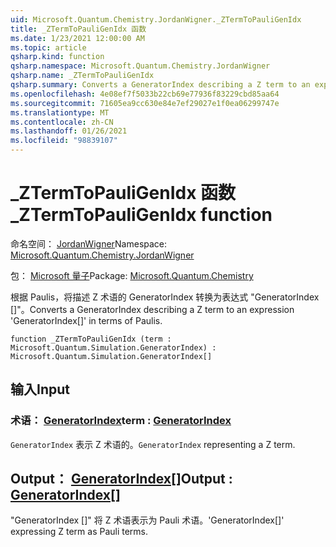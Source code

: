 ```yaml
---
uid: Microsoft.Quantum.Chemistry.JordanWigner._ZTermToPauliGenIdx
title: _ZTermToPauliGenIdx 函数
ms.date: 1/23/2021 12:00:00 AM
ms.topic: article
qsharp.kind: function
qsharp.namespace: Microsoft.Quantum.Chemistry.JordanWigner
qsharp.name: _ZTermToPauliGenIdx
qsharp.summary: Converts a GeneratorIndex describing a Z term to an expression 'GeneratorIndex[]' in terms of Paulis.
ms.openlocfilehash: 4e08ef7f5033b22cb69e77936f83229cbd85aa64
ms.sourcegitcommit: 71605ea9cc630e84e7ef29027e1f0ea06299747e
ms.translationtype: MT
ms.contentlocale: zh-CN
ms.lasthandoff: 01/26/2021
ms.locfileid: "98839107"
---
```

# <a name="_ztermtopauligenidx-function"></a><span data-ttu-id="779fe-102">_ZTermToPauliGenIdx 函数</span><span class="sxs-lookup"><span data-stu-id="779fe-102">_ZTermToPauliGenIdx function</span></span>

<span data-ttu-id="779fe-103">命名空间： [JordanWigner](xref:Microsoft.Quantum.Chemistry.JordanWigner)</span><span class="sxs-lookup"><span data-stu-id="779fe-103">Namespace: [Microsoft.Quantum.Chemistry.JordanWigner](xref:Microsoft.Quantum.Chemistry.JordanWigner)</span></span>

<span data-ttu-id="779fe-104">包： [Microsoft 量子](https://nuget.org/packages/Microsoft.Quantum.Chemistry)</span><span class="sxs-lookup"><span data-stu-id="779fe-104">Package: [Microsoft.Quantum.Chemistry](https://nuget.org/packages/Microsoft.Quantum.Chemistry)</span></span>


<span data-ttu-id="779fe-105">根据 Paulis，将描述 Z 术语的 GeneratorIndex 转换为表达式 "GeneratorIndex []"。</span><span class="sxs-lookup"><span data-stu-id="779fe-105">Converts a GeneratorIndex describing a Z term to an expression 'GeneratorIndex[]' in terms of Paulis.</span></span>

```qsharp
function _ZTermToPauliGenIdx (term : Microsoft.Quantum.Simulation.GeneratorIndex) : Microsoft.Quantum.Simulation.GeneratorIndex[]
```


## <a name="input"></a><span data-ttu-id="779fe-106">输入</span><span class="sxs-lookup"><span data-stu-id="779fe-106">Input</span></span>

### <a name="term--generatorindex"></a><span data-ttu-id="779fe-107">术语： [GeneratorIndex](xref:Microsoft.Quantum.Simulation.GeneratorIndex)</span><span class="sxs-lookup"><span data-stu-id="779fe-107">term : [GeneratorIndex](xref:Microsoft.Quantum.Simulation.GeneratorIndex)</span></span>

<span data-ttu-id="779fe-108">`GeneratorIndex` 表示 Z 术语的。</span><span class="sxs-lookup"><span data-stu-id="779fe-108">`GeneratorIndex` representing a Z term.</span></span>



## <a name="output--generatorindex"></a><span data-ttu-id="779fe-109">Output： [GeneratorIndex](xref:Microsoft.Quantum.Simulation.GeneratorIndex)[]</span><span class="sxs-lookup"><span data-stu-id="779fe-109">Output : [GeneratorIndex](xref:Microsoft.Quantum.Simulation.GeneratorIndex)[]</span></span>

<span data-ttu-id="779fe-110">"GeneratorIndex []" 将 Z 术语表示为 Pauli 术语。</span><span class="sxs-lookup"><span data-stu-id="779fe-110">'GeneratorIndex[]' expressing Z term as Pauli terms.</span></span>